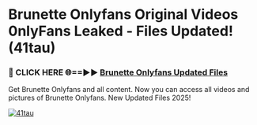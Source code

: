 # Brunette Onlyfans Original Videos 0nlyFans Leaked - Files Updated! (41tau)

<h3>🔴 CLICK HERE 🌐==►► <a href="https://tinyurl.com/ms9xzufz" rel="nofollow">Brunette Onlyfans Updated Files</a></h3>

Get Brunette Onlyfans and all content. Now you can access all videos and pictures of Brunette Onlyfans. New Updated Files 2025!

[![41tau](https://i.imgur.com/ppqm5kG.gif)](https://tinyurl.com/ms9xzufz)
